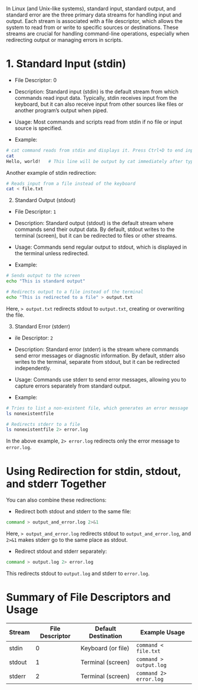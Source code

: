 In Linux (and Unix-like systems), standard input, standard output, and standard error are the three primary data streams for handling input and output. Each stream is associated with a file descriptor, which allows the system to read from or write to specific sources or destinations. These streams are crucial for handling command-line operations, especially when redirecting output or managing errors in scripts.

# 1. Standard Input (stdin)
- File Descriptor: 0

- Description: Standard input (stdin) is the default stream from which commands read input data. Typically, stdin receives input from the keyboard, but it can also receive input from other sources like files or another program’s output when piped.

- Usage: Most commands and scripts read from stdin if no file or input source is specified.

- Example:

```bash
# cat command reads from stdin and displays it. Press Ctrl+D to end input.
cat
Hello, world!   # This line will be output by cat immediately after typing.
```

Another example of stdin redirection:

```bash
# Reads input from a file instead of the keyboard
cat < file.txt
```

2. Standard Output (stdout)
- File Descriptor: `1`

- Description: Standard output (stdout) is the default stream where commands send their output data. By default, stdout writes to the terminal (screen), but it can be redirected to files or other streams.

- Usage: Commands send regular output to stdout, which is displayed in the terminal unless redirected.

- Example:

```bash
# Sends output to the screen
echo "This is standard output"

# Redirects output to a file instead of the terminal
echo "This is redirected to a file" > output.txt
```
Here, `> output.txt` redirects stdout to `output.txt`, creating or overwriting the file.

3. Standard Error (stderr)
- ile Descriptor: `2`

- Description: Standard error (stderr) is the stream where commands send error messages or diagnostic information. By default, stderr also writes to the terminal, separate from stdout, but it can be redirected independently.

- Usage: Commands use stderr to send error messages, allowing you to capture errors separately from standard output.

- Example:

```bash
# Tries to list a non-existent file, which generates an error message
ls nonexistentfile

# Redirects stderr to a file
ls nonexistentfile 2> error.log
```
In the above example, `2> error.log` redirects only the error message to `error.log`.

# Using Redirection for stdin, stdout, and stderr Together
You can also combine these redirections:

- Redirect both stdout and stderr to the same file:

```bash
command > output_and_error.log 2>&1
```
Here, `> output_and_error.log` redirects stdout to `output_and_error.log`, and `2>&1` makes stderr go to the same place as stdout.

- Redirect stdout and stderr separately:

```bash
command > output.log 2> error.log
```
This redirects stdout to `output.log` and stderr to `error.log`.


# Summary of File Descriptors and Usage

| Stream | File Descriptor | Default Destination | Example Usage              |
|--------|------------------|---------------------|----------------------------|
| stdin  | 0               | Keyboard (or file)  | `command < file.txt`       |
| stdout | 1               | Terminal (screen)   | `command > output.log`     |
| stderr | 2               | Terminal (screen)   | `command 2> error.log`     |
